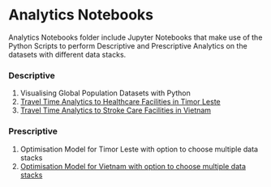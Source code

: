 # Analytics Notebooks 

Analytics Notebooks folder include Jupyter Notebooks that make use of the Python Scripts to perform Descriptive and Prescriptive Analytics on the datasets with different data stacks.

### Descriptive

1. Visualising Global Population Datasets with Python 
2. [Travel Time Analytics to Healthcare Facilities in Timor Leste](https://github.com/parvathykrishnank/gpbp/blob/f75f961eb72f3168c7abda8be86ca9bb8582851f/Analytics%20Notebooks/Accessibility_Analytics_Timor_Leste.ipynb)
3. [Travel Time Analytics to Stroke Care Facilities in Vietnam](https://github.com/parvathykrishnank/gpbp/blob/f75f961eb72f3168c7abda8be86ca9bb8582851f/Analytics%20Notebooks/Accessibility_Analytics_Stroke_Facilities_Vietnam.ipynb)

### Prescriptive

1. Optimisation Model for Timor Leste with option to choose multiple data stacks
2. [Optimisation Model for Vietnam with option to choose multiple data stacks](https://github.com/parvathykrishnank/gpbp/blob/f75f961eb72f3168c7abda8be86ca9bb8582851f/Analytics%20Notebooks/Vietnam_Optmisation_Model.ipynb)
